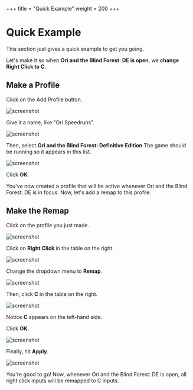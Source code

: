+++
title = "Quick Example"
weight = 200
+++

# Quick Example

This section just gives a quick example to get you going.

Let's make it so when **Ori and the Blind Forest: DE is open**, we **change Right Click to C**.

## Make a Profile

Click on the Add Profile button.

![screenshot](/images/tutorial/quick1.png)

Give it a name, like "Ori Speedruns".

![screenshot](/images/tutorial/quick2.png)

Then, select **Ori and the Blind Forest: Definitive Edition** The game should be running so it appears in this list.

![screenshot](/images/tutorial/quick3.png)

Click **OK**.

You've now created a profile that will be active whenever Ori and the Blind Forest: DE is in focus.
Now, let's add a remap to this profile.

## Make the Remap

Click on the profile you just made.

![screenshot](/images/tutorial/quick4.png)

Click on **Right Click** in the table on the right.

![screenshot](/images/tutorial/quick5.png)

Change the dropdown menu to **Remap**.

![screenshot](/images/tutorial/quick6.png)

Then, click **C** in the table on the right.

![screenshot](/images/tutorial/quick7.png)

Notice **C** appears on the left-hand side.

Click **OK**.

![screenshot](/images/tutorial/quick8.png)

Finally, hit **Apply**.

![screenshot](/images/tutorial/quick9.png)

You're good to go! Now, whenever Ori and the Blind Forest: DE is open, all right click inputs
will be remapped to C inputs.
